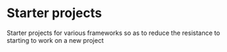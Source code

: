 # Starter projects

Starter projects for various frameworks so as to reduce the resistance to starting to work on a new project

